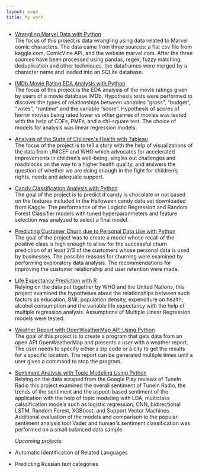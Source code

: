 ```yaml
---
layout: page
title: My work
---
```


- [Wrangling Marvel Data with Python](https://github.com/natacasey/Wrangling_Marvel_Data_with_Python)<br>
The focus of this project is data wrangling using data related to Marvel comic characters. The data came from three sources: a flat csv file from kaggle.com, ComicVine API, and the website marvel.com. After the three sources have been processed using pandas, regex, fuzzy matching, deduplication and other techniques, the dataframes were merged by a character name and loaded into an SQLite database.<br>

- [IMDb Movie Rating EDA Analysis with Python](https://github.com/natacasey/IMDb_Movie_Rating_Analysis_with_Python)<br>
The focus of this project is the EDA analysis of the movie ratings given by users of a movie database IMDb. Hypothesis tests were performed to discover the types of relationships between variables “gross”, “budget”, “votes”, “runtime” and the variable “score”. Hypothesis of scores of horror movies being rated lower vs other genres of movies was tested with the help of CDFs, PMFs, and a chi-square test. The choice of models for analysis was linear regression models.<br>
- [Analysis of the State of Children's Health with Tableau](https://github.com/natacasey/Health_of_Children_of_the_World_with_Tableau)<br>
The focus of the project is to tell a story with the help of visualizations of the data from UNICEF and WHO which advocates for accelerated improvements in children’s well-being, singles out challenges and roadblocks on the way to a higher health quality, and answers the question of whether we are doing enough in the fight for children’s rights, needs and adequate support.<br>
- [Candy Classification Analysis with Python](https://github.com/natacasey/Candy_Classification_with_Python)<br>
The goal of the project is to predict if candy is chocolate or not based on the features included in the Halloween candy data set downloaded from Kaggle. The performance of the Logistic Regression and Random Forest Classifier models with tuned hyperparanmeters and feature selection was analyzed to select a final model.<br>
- [Predicting Customer Churn due to Personal Data Use with Python](https://github.com/natacasey/Customer_Churn_Prediction_with_Python)<br>
The goal of the project was to create a model whose recall of the positive class is high enough to allow for the successful churn prediction of at least 2/3 of the customers whose personal data is used by businesses. The possible reasons for churning were examined by performing exploratory data analysis. The recommendations for improving the customer relationship and user retention were made.<br>
- [Life Expectancy Prediction with R](https://github.com/natacasey/Life_Expectancy_Prediction_Project_with_R)<br>
Relying on the data put together by WHO and the United Nations, this project examined the hypotheses about the relationships between such factors as education, BMI, population density, expenditure on health, alcohol consumption and the variable life expectancy with the help of multiple regression analysis. Assumptions of Multiple Linear Regression models were tested.<br>
- [Weather Report with OpenWeatherMap API Using Python](https://github.com/natacasey/Weather_Report_with_OpenWeatherMap_Using_Python)<br>
The goal of this project is to create a program that gets data from an open API OpenWeatherMap and presents a user with a weather report. The user needs to specify either a zip code or a city to get the results for a specific location. The report can be generated multiple times until a user gives a command to stop the program.<br>
- [Sentiment Analysis with Topic Modeling Using Python](https://github.com/natacasey/Sentiment_Analysis_with_Topic_Modeling_using_Python)<br>
Relying on the data scraped from the Google Play reviews of TuneIn Radio this project examined the overall sentiment of TuneIn Radio, the trends of the sentiment and the aspect-based sentiment of the application with the help of topic modeling with LDA, multiclass calssification models such as logistic regression, CNN, bidirectional LSTM, Random Forest, XGBoost, and Support Vector Machines. Additional evaluation of the models and comparison to the popular sentiment analysis tool Vader and human's sentiment classification was performed on a small balanced data sample.<br>

  *Upcoming projects:*
  
- Automatic Identification of Related Languages 
- Predicting Russian text categories

